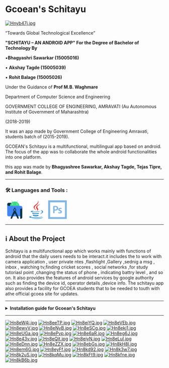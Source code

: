 # Gcoean's Schitayu 

<a href="https://freeimage.host/"><img src="https://iili.io/Hnyb47j.jpg" alt="Hnyb47j.jpg" border="0"></a>

“Towards Global Technological Excellence”

**"SCHITAYU – AN ANDROID APP"
For the Degree of Bachelor of Technology By**

:black_small_square:**Bhagyashri Sawarkar (15005016)**

:black_small_square: **Akshay Tagde (15005039)**

:black_small_square: **Rohit Balage (15005026)**


Under the Guidance of 
**Prof M.B. Waghmare**


					 

Department of Computer Science and Engineering

GOVERNMENT COLLEGE OF ENGINEERING, AMRAVATI
(Au Autonomous Institute of Government of Maharashtra)

(2018-2019)

It was an app made  by Government College of Engineering Amravati, students batch of (2015-2019).

GCOEAN's Schitayu is a multifunctional, multilingual app based on android. The focus of the app was to collaborate the whole android functionalities into one platform.

this app was made by **Bhagyashree Sawarkar, Akshay Tagde, Tejas Tipre, and Rohit Balage**.

---

### :hammer_and_wrench: Languages and Tools :


<div>
 <img src="https://github.com/devicons/devicon/blob/master/icons/androidstudio/androidstudio-original.svg" title="Spring" alt="Spring" width="60" height="60"/>&nbsp;
  <img src="https://github.com/devicons/devicon/blob/master/icons/java/java-original.svg" title="Firebase" alt="Firebase" width="60" height="60"/>&nbsp;
  <img src="https://github.com/devicons/devicon/blob/master/icons/photoshop/photoshop-line.svg" title="Photoshop"  alt="Gatsby" width="60" height="60"/>&nbsp;
</div>

---


## ℹ️ About the Project

Schitayu is a multifunctional app which works mainly with functions of android that the daily users needs to be interact.it includes the to work with camera application , user private ntes ,flashlight ,Gallery ,sednig a msg , inbox , watching tv,finding cricket scores , social networks ,for study tutoriasl point ,changing the status of phone , indicating battry level , and so on. 
It also provides the features of android services by google authority such as  finding the device id, operator details ,device info.
The schitayu app also provides a facility for GCOEA students that to be needed to touth with athe official gcoea site for updates.


---


<details>
  <summary><b>Installation guide for Gcoean's Schitayu</b></summary>
  
  ### Step-by-step instructions for setting up Gcoean's Schitayu
  
  1. Visit [this link](https://www.oracle.com/java/technologies/downloads/) to download **JDK** 
  2. Visit [this link]https://developer.android.com/studio) to download **Android Studio.** 
  3. Pull Project from Github link
  4. Run in your emulator or phone


</details>

---

<a href="https://freeimage.host/"><img src="https://iili.io/Hn8eW4j.jpg" alt="Hn8eW4j.jpg" border="0"></a>
<a href="https://freeimage.host/"><img src="https://iili.io/Hn8eeTP.jpg" alt="Hn8eeTP.jpg" border="0"></a>
<a href="https://freeimage.host/"><img src="https://iili.io/Hn8ejYQ.jpg" alt="Hn8ejYQ.jpg" border="0"></a>
<a href="https://freeimage.host/"><img src="https://iili.io/Hn8eVEb.jpg" alt="Hn8eVEb.jpg" border="0"></a>
<a href="https://freeimage.host/"><img src="https://iili.io/Hn8ewvV.jpg" alt="Hn8ewvV.jpg" border="0"></a>
<a href="https://freeimage.host/"><img src="https://iili.io/Hn8eNyB.jpg" alt="Hn8eNyB.jpg" border="0"></a>
<a href="https://freeimage.host/"><img src="https://iili.io/Hn8eSCg.jpg" alt="Hn8eSCg.jpg" border="0"></a>
<a href="https://freeimage.host/"><img src="https://iili.io/Hn8ekj1.jpg" alt="Hn8ekj1.jpg" border="0"></a>
<a href="https://freeimage.host/"><img src="https://iili.io/Hn8eUGa.jpg" alt="Hn8eUGa.jpg" border="0"></a>
<a href="https://freeimage.host/"><img src="https://iili.io/Hn8ePvp.jpg" alt="Hn8ePvp.jpg" border="0"></a>
<a href="https://freeimage.host/"><img src="https://iili.io/Hn8e6aR.jpg" alt="Hn8e6aR.jpg" border="0"></a>
<a href="https://freeimage.host/"><img src="https://iili.io/Hn8eg6J.jpg" alt="Hn8eg6J.jpg" border="0"></a>
<a href="https://freeimage.host/"><img src="https://iili.io/Hn8e43v.jpg" alt="Hn8e43v.jpg" border="0"></a>
<a href="https://freeimage.host/"><img src="https://iili.io/Hn8eQjt.jpg" alt="Hn8eQjt.jpg" border="0"></a>
<a href="https://freeimage.host/"><img src="https://iili.io/Hn8eiyN.jpg" alt="Hn8eiyN.jpg" border="0"></a>
<a href="https://freeimage.host/"><img src="https://iili.io/Hn8eLuI.jpg" alt="Hn8eLuI.jpg" border="0"></a>
<a href="https://freeimage.host/"><img src="https://iili.io/Hn8eDnn.jpg" alt="Hn8eDnn.jpg" border="0"></a>
<a href="https://freeimage.host/"><img src="https://iili.io/Hn8eZZX.jpg" alt="Hn8eZZX.jpg" border="0"></a>
<a href="https://freeimage.host/"><img src="https://iili.io/Hn8ebGs.jpg" alt="Hn8ebGs.jpg" border="0"></a>
<a href="https://freeimage.host/"><img src="https://iili.io/Hn8kH8l.jpg" alt="Hn8kH8l.jpg" border="0"></a>
<a href="https://freeimage.host/"><img src="https://iili.io/Hn8em6G.jpg" alt="Hn8em6G.jpg" border="0"></a>
<a href="https://freeimage.host/"><img src="https://iili.io/Hn8eyFf.jpg" alt="Hn8eyFf.jpg" border="0"></a>
<a href="https://freeimage.host/"><img src="https://iili.io/Hn8kd92.jpg" alt="Hn8kd92.jpg" border="0"></a>
<a href="https://freeimage.host/"><img src="https://iili.io/Hn8k3w7.jpg" alt="Hn8k3w7.jpg" border="0"></a>
<a href="https://freeimage.host/"><img src="https://iili.io/Hn8k2uS.jpg" alt="Hn8k2uS.jpg" border="0"></a>
<a href="https://freeimage.host/"><img src="https://iili.io/Hn8kqMu.jpg" alt="Hn8kqMu.jpg" border="0"></a>
<a href="https://freeimage.host/"><img src="https://iili.io/Hn8kFt9.jpg" alt="Hn8kFt9.jpg" border="0"></a>
<a href="https://freeimage.host/"><img src="https://iili.io/Hn8kfne.jpg" alt="Hn8kfne.jpg" border="0"></a>
<a href="https://freeimage.host/"><img src="https://iili.io/Hn8kB6b.jpg" alt="Hn8kB6b.jpg" border="0"></a>
